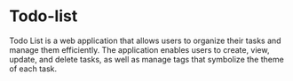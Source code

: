 # Todo-list

Todo List is a web application that allows users to organize their tasks and manage them efficiently. The application enables users to create, view, update, and delete tasks, as well as manage tags that symbolize the theme of each task.
